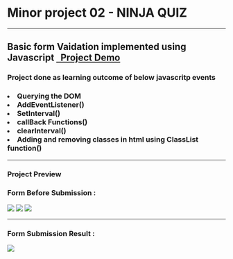 <h1>Minor project 02 - NINJA QUIZ </h1>
<hr> 
<h2> Basic form Vaidation implemented using Javascript <a href="https://saravana-ninjaquiz.netlify.app/"> &nbsp; Project Demo </a> </h2>
<h3> Project done as learning outcome of below javascritp events<br>
  <h3>
  <li>  Querying the DOM </li>
  <li>  AddEventListener()  </li>
  <li>  SetInterval() </li>
  <li>  callBack Functions() </li>
  <li>  clearInterval() </li>
  <li>  Adding and removing classes in html using ClassList function() </li> </h3>
  <hr>
  <h3> Project Preview </h3> 
  <h3> Form Before Submission : </h3>
  <img src="https://user-images.githubusercontent.com/63772127/131170493-a4aad631-dde0-4ca6-adf5-e7bdfb49e67a.png">
  <img src="https://user-images.githubusercontent.com/63772127/131170634-2327fc2b-be01-4c7c-ac64-2a858048b070.png">
  <img src="https://user-images.githubusercontent.com/63772127/131170493-a4aad631-dde0-4ca6-adf5-e7bdfb49e67a.png">
  <hr>
  <h3> Form Submission Result : </h3>
  <img src ="https://user-images.githubusercontent.com/63772127/131170855-47785f82-d24f-463b-804c-05b1f99a3866.png">
   







